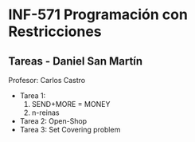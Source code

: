 # INF-571 Programación con Restricciones
## Tareas - Daniel San Martín
Profesor: Carlos Castro

* Tarea 1:
  1. SEND+MORE = MONEY
  2. n-reinas
* Tarea 2: Open-Shop
* Tarea 3: Set Covering problem
